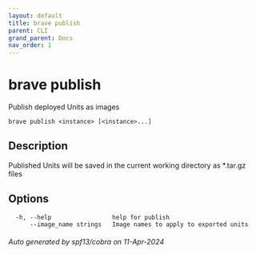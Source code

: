 ```yaml
---
layout: default
title: brave publish
parent: CLI
grand_parent: Docs
nav_order: 1
---
```


# brave publish

Publish deployed Units as images

```
brave publish <instance> [<instance>...]
```

## Description

Published Units will be saved in the current working directory as *.tar.gz files

## Options

```
  -h, --help                 help for publish
      --image_name strings   Image names to apply to exported units
```

###### Auto generated by spf13/cobra on 11-Apr-2024
